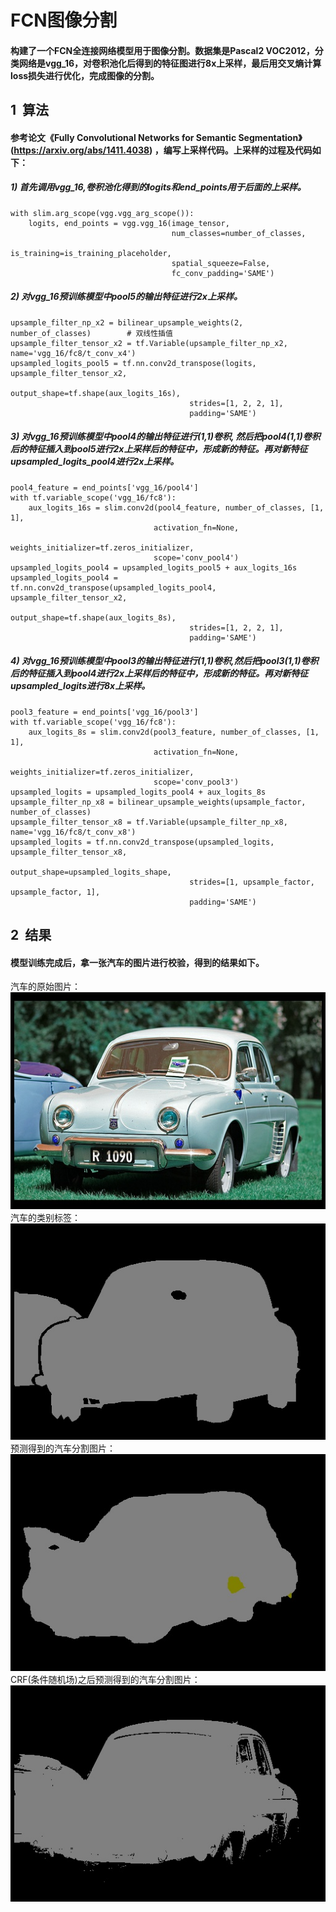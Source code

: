 # FCN图像分割

#### 构建了一个FCN全连接网络模型用于图像分割。数据集是Pascal2 VOC2012，分类网络是vgg_16，对卷积池化后得到的特征图进行8x上采样，最后用交叉熵计算loss损失进行优化，完成图像的分割。

## 1 &nbsp;算法
#### 参考论文《Fully Convolutional Networks for Semantic Segmentation》(https://arxiv.org/abs/1411.4038) ，编写上采样代码。上采样的过程及代码如下：
##### 1) 首先调用vgg_16,卷积池化得到的logits和end_points用于后面的上采样。
    with slim.arg_scope(vgg.vgg_arg_scope()):
        logits, end_points = vgg.vgg_16(image_tensor,
                                        num_classes=number_of_classes,
                                        is_training=is_training_placeholder,
                                        spatial_squeeze=False,
                                        fc_conv_padding='SAME')
##### 2) 对vgg_16预训练模型中pool5的输出特征进行2x上采样。
    upsample_filter_np_x2 = bilinear_upsample_weights(2, number_of_classes)        # 双线性插值
    upsample_filter_tensor_x2 = tf.Variable(upsample_filter_np_x2, name='vgg_16/fc8/t_conv_x4')
    upsampled_logits_pool5 = tf.nn.conv2d_transpose(logits, upsample_filter_tensor_x2,
                                            output_shape=tf.shape(aux_logits_16s),
                                            strides=[1, 2, 2, 1],
                                            padding='SAME')
##### 3) 对vgg_16预训练模型中pool4的输出特征进行(1,1)卷积, 然后把pool4(1,1)卷积后的特征插入到pool5进行2x上采样后的特征中，形成新的特征。再对新特征upsampled_logits_pool4进行2x上采样。
    pool4_feature = end_points['vgg_16/pool4']
    with tf.variable_scope('vgg_16/fc8'):
        aux_logits_16s = slim.conv2d(pool4_feature, number_of_classes, [1, 1],
                                    activation_fn=None,
                                    weights_initializer=tf.zeros_initializer,
                                    scope='conv_pool4')
    upsampled_logits_pool4 = upsampled_logits_pool5 + aux_logits_16s
    upsampled_logits_pool4 = tf.nn.conv2d_transpose(upsampled_logits_pool4, upsample_filter_tensor_x2,
                                            output_shape=tf.shape(aux_logits_8s),
                                            strides=[1, 2, 2, 1],
                                            padding='SAME')
##### 4) 对vgg_16预训练模型中pool3的输出特征进行(1,1)卷积,然后把pool3(1,1)卷积后的特征插入到pool4进行2x上采样后的特征中，形成新的特征。再对新特征upsampled_logits进行8x上采样。
    pool3_feature = end_points['vgg_16/pool3']
    with tf.variable_scope('vgg_16/fc8'):
        aux_logits_8s = slim.conv2d(pool3_feature, number_of_classes, [1, 1],
                                    activation_fn=None,
                                    weights_initializer=tf.zeros_initializer,
                                    scope='conv_pool3')   
    upsampled_logits = upsampled_logits_pool4 + aux_logits_8s
    upsample_filter_np_x8 = bilinear_upsample_weights(upsample_factor, number_of_classes)
    upsample_filter_tensor_x8 = tf.Variable(upsample_filter_np_x8, name='vgg_16/fc8/t_conv_x8')
    upsampled_logits = tf.nn.conv2d_transpose(upsampled_logits, upsample_filter_tensor_x8,
                                            output_shape=upsampled_logits_shape,
                                            strides=[1, upsample_factor, upsample_factor, 1],
                                            padding='SAME')


## 2 &nbsp;结果
#### 模型训练完成后，拿一张汽车的图片进行校验，得到的结果如下。
汽车的原始图片：
![原图](./image/image.jpg)        
汽车的类别标签：
![标签](./image/annotation.jpg)       
预测得到的汽车分割图片：
![预测](./image/prediction.jpg)     
CRF(条件随机场)之后预测得到的汽车分割图片：
![预测](./image/prediction_crfed.jpg)      


 
